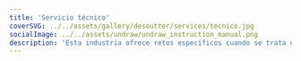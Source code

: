 ```yaml
---
title: 'Servicio técnico'
coverSVG: ../../assets/gallery/desoutter/services/tecnico.jpg
socialImage: ../../assets/undraw/undraw_instruction_manual.png
description: 'Esta industria ofrece retos específicos cuando se trata de la difusión de herramientas y soluciones inteligentes. Aquí es donde entramos nosotros, con software inteligente y redes digitales, las herramientas de montaje pueden.'
---
```

